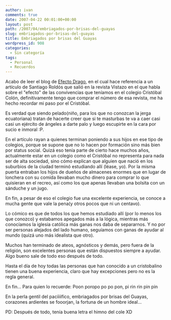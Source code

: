 ```yaml
---
author: ivan
comments: true
date: 2007-04-22 00:01:00+00:00
layout: post
path: /2007/04/embriagados-por-brisas-del-guayas
slug: embriagados-por-brisas-del-guayas
title: Embriagados por brisas del Guayas
wordpress_id: 908
categories:
  - Sin categoría
tags:
  - Personal
  - Recuerdos
---
```


Acabo de leer el blog de [Efecto Drago](http://ivan.campananaranjo.com/2007/04/21/embriagados-por-brisas-del-guayas/), en el cual hace referencia a un artículo de Santiago Roldós que salió en la revista Vistazo en el que habla sobre el "efecto" de las convivencias que teníamos en el colegio Cristóbal Colón, definitivamente tengo que comprar el número de esa revista, me ha hecho recordar mi paso por el Cristóbal.

Es verdad que siendo pelado(niño, para los que no conozcan la jerga ecuatoriana) tratan de hacerte creer que si te masturbas te va a caer casi casi un ejército de ángeles a darte palo y luego escupirte en la cara por sucio e inmoral :P.

En el artículo rayan a quienes terminan poniendo a sus hijos en ese tipo de colegios, porque se supone que no lo hacen por formación sino más bien por status social. Quizá eso tenía parte de cierto hace muchos años, actualmente estar en un colegio como el Cristóbal no representa para nada ser de alta sociedad, sino cómo explican que alguien que nació en los suburbios de la ciudad terminó estudiando allí (léase, yo). Por la misma puerta entraban los hijos de dueños de almacenes enormes que en lugar de lonchera con su comida llevaban mucho dinero para comprar lo que quisieran en el recreo, así como los que apenas llevaban una bolsita con un sánduche y un jugo.

En fin, a pesar de eso el colegio fue una excelente experiencia, se conoce a mucha gente que vale la pena(y otros pocos que ni un centavo).

Lo cómico es que de todos los que hemos estudiado allí (por lo menos los que conozco) y estabamos apegados más a la lógica, mientras más conocíamos la iglesia católica más ganas nos daba de separarnos. Y no por ser personas alejados del lado humano, seguíamos con ganas de ayudar al mundo (quizá uno más idealista que otro).

Muchos han terminado de ateos, agnósticos y demás, pero fuera de la religión, son excelentes personas que están dispuestos siempre a ayudar. Algo bueno sale de todo eso después de todo.

Hasta el día de hoy todas las personas que han conocido a un cristobalino tienen una buena experiencia, claro que hay excepciones pero no es la regla general.

En fin... Para quien lo recuerde:
Poon poropo po po pon, pi rin rin pin pin

En la perla gentil del pacíiiifico, embriagados por brisas del Guayas, corazones ardientes se fooorjan, la fortuna de un hombre ideal...

PD: Después de todo, tenía buena letra el himno del cole XD
